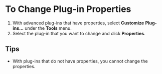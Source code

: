 # To Change Plug-in Properties

1. With advanced plug-ins that have properties, select **Customize**
**Plug-ins...** under the **Tools** menu.
2. Select the plug-in that you want to change and click **Properties**.

## Tips

- With plug-ins that do not have properties, you cannot change the properties.
